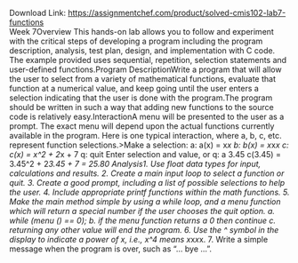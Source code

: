 Download Link: https://assignmentchef.com/product/solved-cmis102-lab7-functions
<br>
Week 7Overview This hands-on lab allows you to follow and experiment with the critical steps of developing a program including the program description, analysis, test plan, design, and implementation with C code. The example provided uses sequential, repetition, selection statements and user-defined functions.Program DescriptionWrite a program that will allow the user to select from a variety of mathematical functions, evaluate that function at a numerical value, and keep going until the user enters a selection indicating that the user is done with the program.The program should be written in such a way that adding new functions to the source code is relatively easy.InteractionA menu will be presented to the user as a prompt. The exact menu will depend upon the actual functions currently available in the program. Here is one typical interaction, where a, b, c, etc. represent function selections.&gt;Make a selection: a: a(x) = x*x b: b(x) = x*x*x c: c(x) = x^2 + 2*x + 7 q: quit Enter selection and value, or q: a 3.45 c(3.45) = 3.45^2 + 2*3.45 + 7 = 25.80 Analysis1. Use float data types for input, calculations and results. 2. Create a main input loop to select a function or quit. 3. Create a good prompt, including a list of possible selections to help the user. 4. Include appropriate printf functions within the math functions. 5. Make the main method simple by using a while loop, and a menu function which will return a special number if the user chooses the quit option. a. while (menu () == 0); b. if the menu function returns a 0 then continue c. returning any other value will end the program. 6. Use the ^ symbol in the display to indicate a power of x, i.e., x^4 means x*x*x*x. 7. Write a simple message when the program is over, such as “… bye …”.